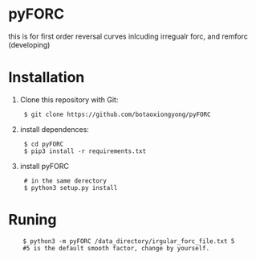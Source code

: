 # pyFORC
this is for first order reversal curves
inlcuding irregualr forc, and remforc (developing)

# Installation
1. Clone this repository with Git:

        $ git clone https://github.com/botaoxiongyong/pyFORC
2. install dependences:

        $ cd pyFORC
        $ pip3 install -r requirements.txt
3. install pyFORC

        # in the same derectory
        $ python3 setup.py install
        
# Runing

        $ python3 -m pyFORC /data_directory/irgular_forc_file.txt 5
        #5 is the default smooth factor, change by yourself.
